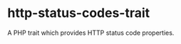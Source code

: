 http-status-codes-trait
=======================

A PHP trait which provides HTTP status code properties.